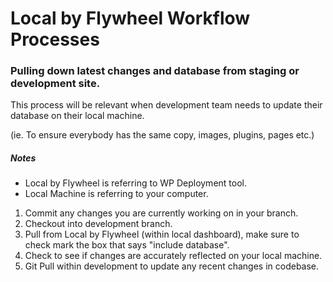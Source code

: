 # Local by Flywheel Workflow Processes

### Pulling down latest changes and database from staging or development site.

This process will be relevant when development team needs to update their database on their local machine.  

(ie. To ensure everybody has the same copy, images, plugins, pages etc.) 

##### Notes 

-   Local by Flywheel is referring to WP Deployment tool. 
-   Local Machine is referring to your computer.

1. Commit any changes you are currently working on in your branch.
2. Checkout into development branch.
3. Pull from Local by Flywheel (within local dashboard), make sure to check mark the box that says "include database".
4. Check to see if changes are accurately reflected on your local machine. 
5. Git Pull within development to update any recent changes in codebase.

